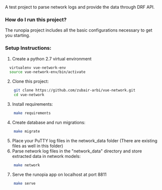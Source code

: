 A test project to parse network logs and provide the data through DRF API.

### How do I run this project?

The runopia project includes all the basic configurations necessary to get you starting.

### Setup Instructions:

1. Create a python 2.7 virtual environment

```bash
  virtualenv vue-network-env
  source vue-network-env/bin/activate
```
2. Clone this project:

```bash
    git clone https://github.com/zubair-arbi/vue-network.git
    cd vue-network
```
3. Install requirements:

```bash
    make requirements
```
4. Create database and run migrations:

```bash
    make migrate
```
5. Place your PuTTY log files in the network_data folder (There are existing files as well in this folder)
6. Parse network log files in the "network_data" directory and store extracted data in network models:

```bash
    make network
```
7. Serve the runopia app on localhost at port 8811

```bash
    make serve
```
